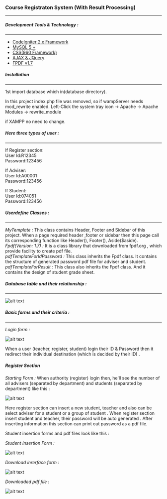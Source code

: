 ### Course Registraton System (With Result Processing)
---

##### Development Tools & Technology :
---
* [CodeIgniter 2.x Framework](https://www.codeigniter.com/)
* [MySQL 5 +](https://www.mysql.com/)
* [CSS(960 Framework)](http://960.gs/)
* [AJAX & JQuery](https://jquery.com/)
* [FPDF v1.7](http://fpdf.org/)

##### Installation
---
1st import database which in(database directory).

In this project index.php file was removed, 
so if wampServer
needs mod_rewrite enabled.
Left-Click the system tray icon -> Apache -> Apache Modules -> rewrite_module

if XAMPP no need to change.

##### Here three types of user :
---

If Register section: </br>
User Id:R12345 </br>
Password:123456 </br>

If Adviser: </br>
User Id:A00001 </br>
Password:123456 </br>

If Student: </br>
User Id:074051 </br>
Password:123456 </br>

##### Userdefine Classes :
---
*MyTemplate :* This class contains Header, Footer and Sidebar of this project. When a page required header ,footer or sidebar then this page call its corresponding function like Header(), Footer(), Aside($aside). </br>
*Fpdf(Version: 1.7) :* It is a class library that downloaded from fpdf.org , which provide facility to create pdf file. </br>
*pdfTemplateForIdPassword :* This class inherits the Fpdf class. It contains the structure of  generated password pdf file for adviser and student. </br>
*pdfTemplateForResult :* This class also inherits the Fpdf class. And it contains the design of student grade sheet.

##### Database table and their relationship :
---
![alt text](http://i.imgur.com/fnTMkcw.jpg "Database design")

##### Basic forms and their criteria :
---
*Login form :*

![alt text](http://i.imgur.com/9ZTODuB.jpg "Login form")

When a user (teacher, register, student) login their ID & Password then it redirect their individual
destination (which is decided by their ID) .

##### Register Section
*Starting Form :* When authority (register) login then, he'll see the number of all advisers (separated by department) and students (separated by department) like this :

![alt text](http://i.imgur.com/hpkKyx0.jpg "Register summary")

Here register section can insert a new student, teacher and also can be select adviser for a student or a group of student . When register section insert student and teacher, their password will be auto generated . After inserting information this section can print out password as a pdf file.

Student insertion forms and pdf files look like this :

*Student Insertion Form :*

![alt text](http://i.imgur.com/UDfID1O.jpg "Student Insertion Form")

*Download inrerface form :*

![alt text](http://i.imgur.com/9fZNYyE.jpg "Download inrerface form")

*Downloaded pdf file :*

![alt text](http://i.imgur.com/TbReSIV.jpg "Downloaded pdf file")
